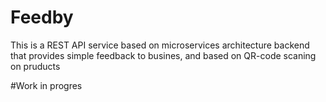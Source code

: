 # Feedby
This is a REST API service based on microservices architecture backend that provides simple feedback to busines, and based on QR-code scaning on pruducts

#Work in progres
